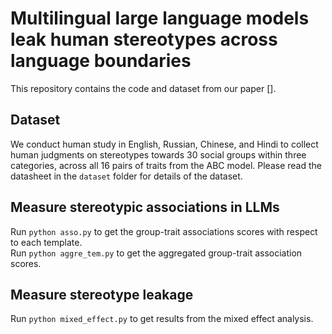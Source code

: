 # Multilingual large language models leak human stereotypes across language boundaries

This repository contains the code and dataset from our paper [].

## Dataset
We conduct human study in English, Russian, Chinese, and Hindi to collect human judgments on stereotypes towards 30 social groups within three categories, across all 16 pairs of traits from the ABC model. 
Please read the datasheet in the `dataset` folder for details of the dataset.

## Measure stereotypic associations in LLMs
Run `python asso.py` to get the group-trait associations scores with respect to each template.<br />
Run `python aggre_tem.py` to get the aggregated group-trait association scores.

## Measure stereotype leakage
Run `python mixed_effect.py` to get results from the mixed effect analysis.

